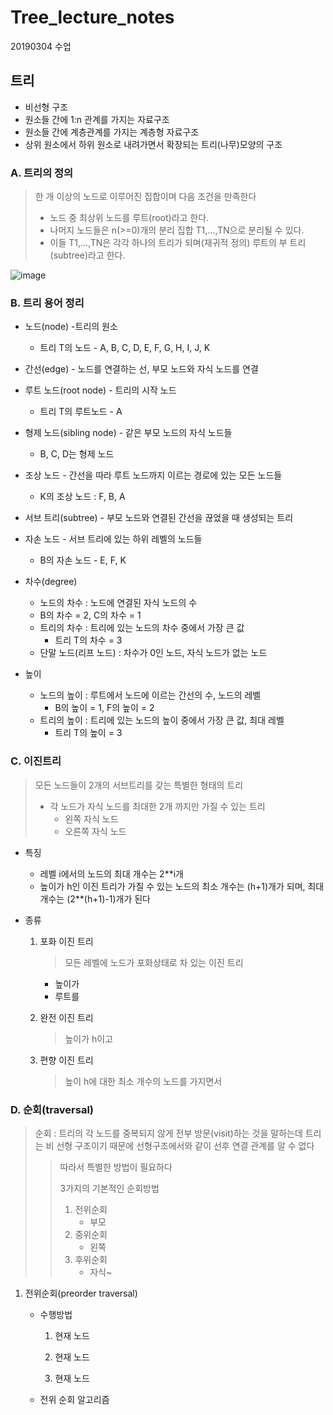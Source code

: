 # Tree_lecture_notes

20190304 수업



## 트리

- 비선형 구조
- 원소들 간에 1:n 관계를 가지는 자료구조
- 원소들 간에 계층관계를 가지는 계층형 자료구조
- 상위 원소에서 하위 원소로 내려가면서 확장되는 트리(나무)모양의 구조

### A. 트리의 정의

> 한 개 이상의 노드로 이루어진 집합이며 다음 조건을 만족한다
>
> - 노드 중 최상위 노드를 루트(root)라고 한다.
> - 나머지 노드들은 n(>=0)개의 분리 집합 T1,...,TN으로 분리될 수 있다.
> - 이들 T1,...,TN은 각각 하나의 트리가 되며(재귀적 정의) 루트의 부 트리(subtree)라고 한다.

![image](https://user-images.githubusercontent.com/45819975/53705606-094c6300-3e69-11e9-9142-72852feedd7d.png)



### B. 트리 용어 정리

- 노드(node) -트리의 원소
  - 트리 T의 노드 - A, B, C, D, E, F, G, H, I, J, K

- 간선(edge) - 노드를 연결하는 선, 부모 노드와 자식 노드를 연결
- 루트 노드(root node) - 트리의 시작 노드
  - 트리 T의 루트노드 - A
- 형제 노드(sibling node) - 같은 부모 노드의 자식 노드들
  - B, C, D는 형제 노드
- 조상 노드 - 간선을 따라 루트 노드까지 이르는 경로에 있는 모든 노드들
  - K의 조상 노드 : F, B, A
- 서브 트리(subtree) - 부모 노드와 연결된 간선을 끊었을 때 생성되는 트리
- 자손 노드 - 서브 트리에 있는 하위 레벨의 노드들
  - B의 자손 노드 - E, F, K
- 차수(degree)
  -  노드의 차수 : 노드에 연결된 자식 노드의 수
    - B의 차수 = 2, C의 차수 = 1
  - 트리의 차수 : 트리에 있는 노드의 차수 중에서 가장 큰 값
    - 트리 T의 차수 = 3
  - 단말 노드(리프 노드) : 차수가 0인 노드, 자식 노드가 없는 노드
- 높이
  - 노드의 높이 : 루트에서 노드에 이르는 간선의 수, 노드의 레벨
    - B의 높이 = 1, F의 높이 = 2
  - 트리의 높이 : 트리에 있는 노드의 높이 중에서 가장 큰 값, 최대 레벨
    - 트리 T의 높이 = 3



### C. 이진트리

> 모든 노드들이 2개의 서브트리를 갖는 특별한 형태의 트리
>
> - 각 노드가 자식 노드를 최대한 2개 까지만 가질 수 있는 트리
>   - 왼쪽 자식 노드
>   - 오른쪽 자식 노드

- 특징

  - 레벨 i에서의 노드의 최대 개수는 2**i개
  - 높이가 h인 이진 트리가 가질 수 있는 노드의 최소 개수는 (h+1)개가 되며, 최대 개수는 (2**(h+1)-1)개가 된다

- 종류

  1. 포화 이진 트리

     > 모든 레벨에 노드가 포화상태로 차 있는 이진 트리

     - 높이가
     - 루트를

  2. 완전 이진 트리

     > 높이가 h이고 

  3. 편향 이진 트리

     > 높이 h에 대한 최소 개수의 노드를 가지면서 



### D. 순회(traversal)

> 순회 : 트리의 각 노드를 중복되지 않게 전부 방문(visit)하는 것을 말하는데 트리는 비 선형 구조이기 때문에 선형구조에서와 같이 선후 연결 관계를 알 수 없다
>
> > 따라서 특별한 방법이 필요하다
> >
> > 3가지의 기본적인 순회방법
> >
> > 1. 전위순회
> >    - 부모
> > 2. 중위순회
> >    - 왼쪽
> > 3. 후위순회
> >    - 자식~

1. 전위순회(preorder traversal)

   - 수행방법

     1) 현재 노드

     2) 현재 노드

     3) 현재 노드

   - 전위 순회 알고리즘